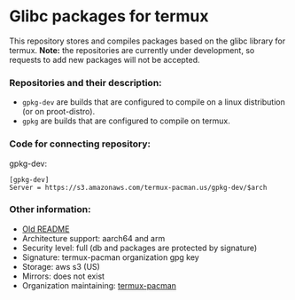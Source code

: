 # Glibc packages for termux
This repository stores and compiles packages based on the glibc library for termux.
**Note:** the repositories are currently under development, so requests to add new packages will not be accepted.

### Repositories and their description:
 - `gpkg-dev` are builds that are configured to compile on a linux distribution (or on proot-distro).
 - `gpkg` are builds that are configured to compile on termux.

### Code for connecting repository:
gpkg-dev:
<!--```
[gpkg-dev]
Server = https://service.termux-pacman.dev/gpkg-dev/$arch
```-->
```
[gpkg-dev]
Server = https://s3.amazonaws.com/termux-pacman.us/gpkg-dev/$arch
```

### Other information:
 - [Old README](/README-old.md)
 - Architecture support: aarch64 and arm
 - Security level: full (db and packages are protected by signature)
 - Signature: termux-pacman organization gpg key
 - Storage: aws s3 (US)
 - Mirrors: does not exist
 - Organization maintaining: [termux-pacman](https://github.com/termux-pacman)
